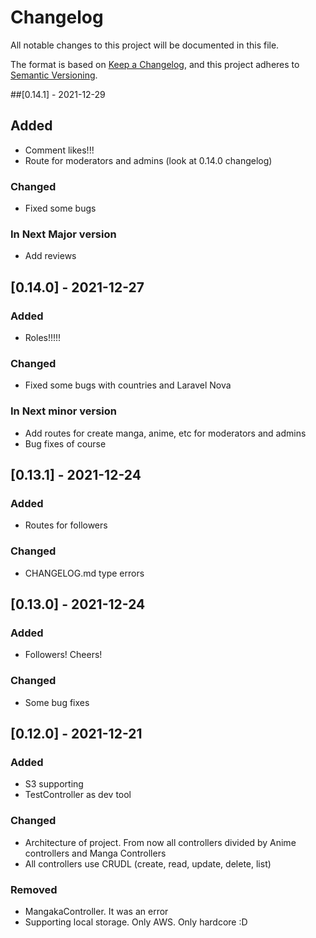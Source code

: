 # Changelog

All notable changes to this project will be documented in this file.

The format is based on [Keep a Changelog](https://keepachangelog.com/en/1.0.0/),
and this project adheres to [Semantic Versioning](https://semver.org/spec/v2.0.0.html).

##[0.14.1] - 2021-12-29
## Added
- Comment likes!!!
- Route for moderators and admins (look at 0.14.0 changelog)

### Changed
- Fixed some bugs

### In Next Major version
- Add reviews

## [0.14.0] - 2021-12-27
### Added
- Roles!!!!!
### Changed
- Fixed some bugs with countries and Laravel Nova
### In Next minor version
- Add routes for create manga, anime, etc for moderators and admins
- Bug fixes of course

## [0.13.1] - 2021-12-24
### Added
- Routes for followers
### Changed
- CHANGELOG.md type errors

## [0.13.0] - 2021-12-24
### Added
- Followers! Cheers!

### Changed
- Some bug fixes

## [0.12.0] - 2021-12-21
### Added
- S3 supporting
- TestController as dev tool

### Changed
- Architecture of project. From now all controllers divided by Anime controllers and Manga Controllers
- All controllers use CRUDL (create, read, update, delete, list)

### Removed
- MangakaController. It was an error
- Supporting local storage. Only AWS. Only hardcore :D
